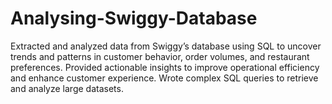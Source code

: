# Analysing-Swiggy-Database
Extracted and analyzed data from Swiggy’s database using  SQL to uncover trends and patterns in customer behavior, order volumes, and restaurant preferences. Provided actionable  insights to improve operational efficiency and enhance customer experience. Wrote complex SQL queries to retrieve and  analyze large datasets.
